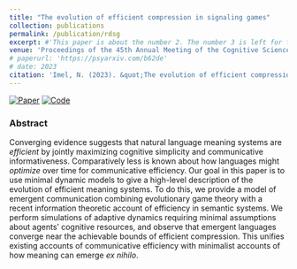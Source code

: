 ```yaml
---
title: "The evolution of efficient compression in signaling games"
collection: publications
permalink: /publication/rdsg
excerpt: #'This paper is about the number 2. The number 3 is left for future work.' date: 
venue: 'Proceedings of the 45th Annual Meeting of the Cognitive Science Society (CogSci 2023)'
# paperurl: 'https://psyarxiv.com/b62de'
# date: 2023
citation: 'Imel, N. (2023). &quot;The evolution of efficient compression in signaling games.&quot; <i>Proceedings of the 45th Annual Meeting of the Cognitive Science Society</i>.'
---
```


[![Paper](https://img.shields.io/badge/paper-lightblue)](https://escholarship.org/uc/item/5dr5h4q0)
[![Code](https://img.shields.io/badge/code-gray)](https://github.com/nathimel/rdsg)

### Abstract

Converging evidence suggests that natural language meaning systems are *efficient* by jointly maximizing cognitive simplicity and communicative informativeness. Comparatively less is known about how languages might *optimize* over time for communicative efficiency. Our goal in this paper is to use minimal dynamic models to give a high-level description of the evolution of efficient meaning systems. To do this, we provide a model of emergent communication combining evolutionary game theory with a recent information theoretic account of efficiency in semantic systems. We perform simulations of adaptive dynamics requiring minimal assumptions about agents’ cognitive resources, and observe that emergent languages converge near the achievable bounds of efficient compression. This unifies existing accounts of communicative efficiency with minimalist accounts of how meaning can emerge *ex nihilo*.

